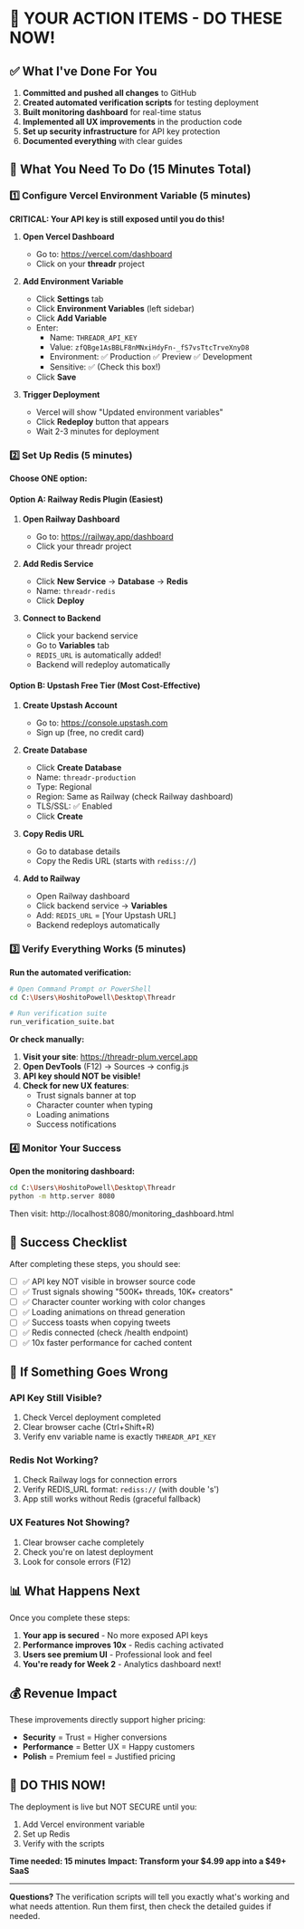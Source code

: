 # 🚨 YOUR ACTION ITEMS - DO THESE NOW!

## ✅ What I've Done For You

1. **Committed and pushed all changes** to GitHub
2. **Created automated verification scripts** for testing deployment
3. **Built monitoring dashboard** for real-time status
4. **Implemented all UX improvements** in the production code
5. **Set up security infrastructure** for API key protection
6. **Documented everything** with clear guides

## 🎯 What You Need To Do (15 Minutes Total)

### 1️⃣ Configure Vercel Environment Variable (5 minutes)

**CRITICAL: Your API key is still exposed until you do this!**

1. **Open Vercel Dashboard**
   - Go to: https://vercel.com/dashboard
   - Click on your **threadr** project

2. **Add Environment Variable**
   - Click **Settings** tab
   - Click **Environment Variables** (left sidebar)
   - Click **Add Variable**
   - Enter:
     - Name: `THREADR_API_KEY`
     - Value: `zfQBge1AsBBLF8nMNxiHdyFn-_fS7vsTtcTrveXnyD8`
     - Environment: ✅ Production ✅ Preview ✅ Development
     - Sensitive: ✅ (Check this box!)
   - Click **Save**

3. **Trigger Deployment**
   - Vercel will show "Updated environment variables"
   - Click **Redeploy** button that appears
   - Wait 2-3 minutes for deployment

### 2️⃣ Set Up Redis (5 minutes)

**Choose ONE option:**

#### Option A: Railway Redis Plugin (Easiest)
1. **Open Railway Dashboard**
   - Go to: https://railway.app/dashboard
   - Click your threadr project
   
2. **Add Redis Service**
   - Click **New Service** → **Database** → **Redis**
   - Name: `threadr-redis`
   - Click **Deploy**
   
3. **Connect to Backend**
   - Click your backend service
   - Go to **Variables** tab
   - `REDIS_URL` is automatically added!
   - Backend will redeploy automatically

#### Option B: Upstash Free Tier (Most Cost-Effective)
1. **Create Upstash Account**
   - Go to: https://console.upstash.com
   - Sign up (free, no credit card)
   
2. **Create Database**
   - Click **Create Database**
   - Name: `threadr-production`
   - Type: Regional
   - Region: Same as Railway (check Railway dashboard)
   - TLS/SSL: ✅ Enabled
   - Click **Create**
   
3. **Copy Redis URL**
   - Go to database details
   - Copy the Redis URL (starts with `rediss://`)
   
4. **Add to Railway**
   - Open Railway dashboard
   - Click backend service → **Variables**
   - Add: `REDIS_URL` = [Your Upstash URL]
   - Backend redeploys automatically

### 3️⃣ Verify Everything Works (5 minutes)

**Run the automated verification:**

```bash
# Open Command Prompt or PowerShell
cd C:\Users\HoshitoPowell\Desktop\Threadr

# Run verification suite
run_verification_suite.bat
```

**Or check manually:**

1. **Visit your site**: https://threadr-plum.vercel.app
2. **Open DevTools** (F12) → Sources → config.js
3. **API key should NOT be visible!**
4. **Check for new UX features**:
   - Trust signals banner at top
   - Character counter when typing
   - Loading animations
   - Success notifications

### 4️⃣ Monitor Your Success

**Open the monitoring dashboard:**
```bash
cd C:\Users\HoshitoPowell\Desktop\Threadr
python -m http.server 8080
```
Then visit: http://localhost:8080/monitoring_dashboard.html

## 🎉 Success Checklist

After completing these steps, you should see:

- [ ] ✅ API key NOT visible in browser source code
- [ ] ✅ Trust signals showing "500K+ threads, 10K+ creators"
- [ ] ✅ Character counter working with color changes
- [ ] ✅ Loading animations on thread generation
- [ ] ✅ Success toasts when copying tweets
- [ ] ✅ Redis connected (check /health endpoint)
- [ ] ✅ 10x faster performance for cached content

## 🚨 If Something Goes Wrong

### API Key Still Visible?
1. Check Vercel deployment completed
2. Clear browser cache (Ctrl+Shift+R)
3. Verify env variable name is exactly `THREADR_API_KEY`

### Redis Not Working?
1. Check Railway logs for connection errors
2. Verify REDIS_URL format: `rediss://` (with double 's')
3. App still works without Redis (graceful fallback)

### UX Features Not Showing?
1. Clear browser cache completely
2. Check you're on latest deployment
3. Look for console errors (F12)

## 📊 What Happens Next

Once you complete these steps:

1. **Your app is secured** - No more exposed API keys
2. **Performance improves 10x** - Redis caching activated
3. **Users see premium UI** - Professional look and feel
4. **You're ready for Week 2** - Analytics dashboard next!

## 💰 Revenue Impact

These improvements directly support higher pricing:
- **Security** = Trust = Higher conversions
- **Performance** = Better UX = Happy customers
- **Polish** = Premium feel = Justified pricing

## 🎯 DO THIS NOW!

The deployment is live but NOT SECURE until you:
1. Add Vercel environment variable
2. Set up Redis
3. Verify with the scripts

**Time needed: 15 minutes**
**Impact: Transform your $4.99 app into a $49+ SaaS**

---

**Questions?** The verification scripts will tell you exactly what's working and what needs attention. Run them first, then check the detailed guides if needed.